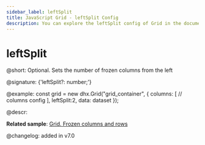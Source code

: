 ```yaml
---
sidebar_label: leftSplit
title: JavaScript Grid - leftSplit Config 
description: You can explore the leftSplit config of Grid in the documentation of the DHTMLX JavaScript UI library. Browse developer guides and API reference, try out code examples and live demos, and download a free 30-day evaluation version of DHTMLX Suite.
---
```


# leftSplit

@short: Optional. Sets the number of frozen columns from the left

@signature: {'leftSplit?: number;'}

@example:
const grid = new dhx.Grid("grid_container", {
    columns: [
        // columns config
    ],
    leftSplit:2,
    data: dataset
});

@descr:

**Related sample**: [Grid. Frozen columns and rows](https://snippet.dhtmlx.com/hcgl9nth)

@changelog: added in v7.0

[comment]: # (@related: grid/initialization.md#initialize-grid grid/configuration.md#frozen-columns)

